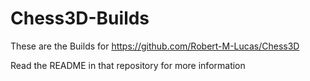 # Chess3D-Builds

These are the Builds for https://github.com/Robert-M-Lucas/Chess3D

Read the README in that repository for more information

